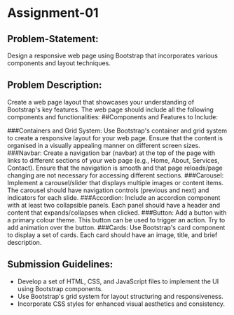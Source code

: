 # **Assignment-01**

## **Problem-Statement:**
Design a responsive web page using Bootstrap that incorporates various components and layout techniques.

## Problem Description:
Create a web page layout that showcases your understanding of Bootstrap's key features. The web page should include all the following components and functionalities:
##Components and Features to Include:

###Containers and Grid System:
Use Bootstrap's container and grid system to create a responsive layout for your web page. Ensure that the content is organised in a visually appealing manner on different screen sizes.
###Navbar:
Create a navigation bar (navbar) at the top of the page with links to different sections of your web page (e.g., Home, About, Services, Contact).  Ensure that the navigation is smooth and that page reloads/page changing are not necessary for accessing different sections.
###Carousel:
Implement a carousel/slider that displays multiple images or content items. The carousel should have navigation controls (previous and next) and indicators for each slide.
###Accordion:
Include an accordion component with at least two collapsible panels.   Each panel should have a header and content that expands/collapses when   clicked.
###Button:
Add a button with a primary colour theme. This button can be used to trigger an action.  Try to add animation over the button.
###Cards:
Use Bootstrap's card component to display a set of cards. Each card should have an image, title, and brief description.

## Submission Guidelines:
- Develop a set of HTML, CSS, and JavaScript files to implement the UI using Bootstrap components.
- Use Bootstrap's grid system for layout structuring and responsiveness.
- Incorporate CSS styles for enhanced visual aesthetics and consistency.

